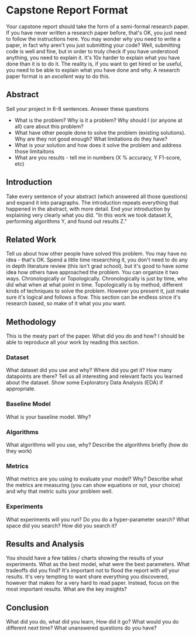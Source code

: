 # Capstone Report Format

Your capstone report should take the form of a semi-formal research paper. If you have never written a research paper before, that's OK, you just need to follow the instructions here. You may wonder *why* you need to write a paper, in fact why aren't you just submitting your code? Well, submitting code is well and fine, but in order to truly check if you have understood anything, you need to explain it. It's 10x harder to explain what you have done than it is to do it. The reality is, if you want to get hired or be useful, you need to be able to explain what you have done and why.  A research paper format is an *excellent* way to do this.


## Abstract

Sell your project in 6-8 sentences.  Answer these questions
* What is the problem? Why is it a problem? Why should I (or anyone at all) care about this problem? 
* What have other people done to solve the problem (existing solutions). Why are they not good enough? What limitations do they have?
* What is your solution and how does it solve the problem and address those limitaitons
* What are you results - tell me in numbers (X % accuracy, Y F1-score, etc)

## Introduction

Take every sentence of your abstract (which answered all those questions) and expand it into paragraphs. The introduction repeats everything that happened in the abstract, with more detail. End your introduction by explaining very clearly what you did. "In this work we took dataset X, performing algorithms Y, and found out results Z."

## Related Work

Tell us about how other people have solved this problem. You may have no idea - that's OK. Spend a little time researching it, you don't need to do any in depth literature review (this isn't grad school), but it's good to have _some_ idea how others have approached the problem. You can organize it two ways. Chronologically or Topologically.  Chronologically is just by time, who did what when at what point in time. Topologically is by method, different kinds of techniques to solve the problem.  However you present it, just make sure it's logical and follows a flow.  This section can be endless since it's research based, so make of it what you _you_ want.

## Methodology

This is the meaty part of the paper. What did you do and how? I should be able to reproduce all your work by reading this section.

### Dataset

What dataset did you use and why? Where did you get it? How many datapoints are there? Tell us all interesting and relevant facts you learned about the dataset. Show some Exploratory Data Analysis (EDA) if appropriate.

### Baseline Model

What is your baseline model. Why?

### Algorithms

What algorithms will you use, why? Describe the algorithms briefly (how do they work)

### Metrics

What metrics are you using to evaluate your model? Why? Describe what the metrics are measuring (you can show equations or not, your choice) and why that metric suits your problem well.  

### Experiments

What experiments will you run? Do you do a hyper-parameter search? What space did you search? How did you search it?

## Results and Analysis

You should have a few tables / charts showing the results of your experiments. What as the best model, what were the best parameters.  What tradeoffs did you find?  It's important not to flood the report with _all_ your results. It's very tempting to want share everything you discovered, however that makes for a very hard to read paper.  Instead, focus on the most important results. What are the key insights?

## Conclusion

What did you do, what did you learn, How did it go? What would you do different next time? What unanswered questions do you have?

